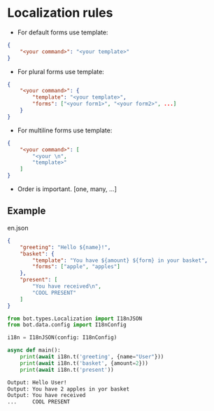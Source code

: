 # Localization rules
- For default forms use template:
```json
{
    "<your command>": "<your template>"
}
```
- For plural forms use template: 
```json 
{ 
    "<your command>": {
        "template": "<your template>",
        "forms": ["<your form1>", "<your form2>", ...]
    }
}
```
- For multiline forms use template: 
```json 
{ 
    "<your command>": [
        "<your \n",
        "template>"
    ]
}
```
- Order is important.
[one, many, ...]

## Example
en.json
```json
{
    "greeting": "Hello ${name}!",
    "basket": {
        "template": "You have ${amount} ${form} in your basket",
        "forms": ["apple", "apples"]
    },
    "present": [
        "You have received\n",
        "COOL PRESENT"
    ]
}
```
```python
from bot.types.Localization import I18nJSON
from bot.data.config import I18nConfig

i18n = I18nJSON(config: I18nConfig)

async def main():
    print(await i18n.t('greeting', {name="User"}))
    print(await i18n.t('basket', {amount=2}))
    print(await i18n.t('present'))
```
```bash
Output: Hello User!
Output: You have 2 apples in yor basket
Output: You have received
...     COOL PRESENT
```
